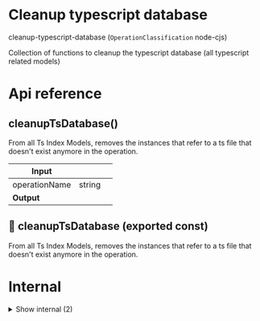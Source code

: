 # Cleanup typescript database

cleanup-typescript-database (`OperationClassification` node-cjs)

Collection of functions to cleanup the typescript database (all typescript related models)




# Api reference

## cleanupTsDatabase()

From all Ts Index Models, removes the instances that refer to a ts file that doesn't exist anymore in the operation.


| Input      |    |    |
| ---------- | -- | -- |
| operationName | string |  |,| manualProjectRoot (optional) | string |  |
| **Output** |    |    |



## 📄 cleanupTsDatabase (exported const)

From all Ts Index Models, removes the instances that refer to a ts file that doesn't exist anymore in the operation.

# Internal

<details><summary>Show internal (2)</summary>
    
  # shouldDeleteTsModel()




| Input      |    |    |
| ---------- | -- | -- |
| tsModel | {  } |  |,| operationName | string |  |,| operationRelativePaths | string[] |  |
| **Output** | {  }   |    |



## 📄 shouldDeleteTsModel (exported const)

  </details>

